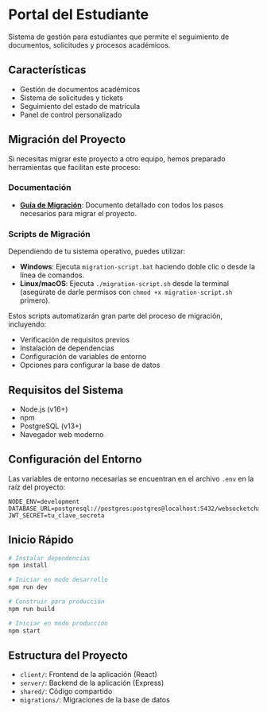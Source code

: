 # Portal del Estudiante

Sistema de gestión para estudiantes que permite el seguimiento de documentos, solicitudes y procesos académicos.

## Características

- Gestión de documentos académicos
- Sistema de solicitudes y tickets
- Seguimiento del estado de matrícula
- Panel de control personalizado

## Migración del Proyecto

Si necesitas migrar este proyecto a otro equipo, hemos preparado herramientas que facilitan este proceso:

### Documentación

- **[Guía de Migración](migration-guide.md)**: Documento detallado con todos los pasos necesarios para migrar el proyecto.

### Scripts de Migración

Dependiendo de tu sistema operativo, puedes utilizar:

- **Windows**: Ejecuta `migration-script.bat` haciendo doble clic o desde la línea de comandos.
- **Linux/macOS**: Ejecuta `./migration-script.sh` desde la terminal (asegúrate de darle permisos con `chmod +x migration-script.sh` primero).

Estos scripts automatizarán gran parte del proceso de migración, incluyendo:
- Verificación de requisitos previos
- Instalación de dependencias
- Configuración de variables de entorno
- Opciones para configurar la base de datos

## Requisitos del Sistema

- Node.js (v16+)
- npm
- PostgreSQL (v13+)
- Navegador web moderno

## Configuración del Entorno

Las variables de entorno necesarias se encuentran en el archivo `.env` en la raíz del proyecto:

```
NODE_ENV=development
DATABASE_URL=postgresql://postgres:postgres@localhost:5432/websocketchat
JWT_SECRET=tu_clave_secreta
```

## Inicio Rápido

```bash
# Instalar dependencias
npm install

# Iniciar en modo desarrollo
npm run dev

# Construir para producción
npm run build

# Iniciar en modo producción
npm start
```

## Estructura del Proyecto

- `client/`: Frontend de la aplicación (React)
- `server/`: Backend de la aplicación (Express)
- `shared/`: Código compartido
- `migrations/`: Migraciones de la base de datos 